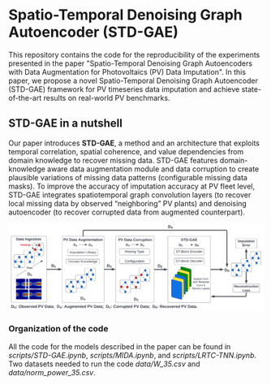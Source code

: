 # Spatio-Temporal Denoising Graph Autoencoder (STD-GAE)

This repository contains the code for the reproducibility of the experiments presented in the paper "Spatio-Temporal Denoising Graph Autoencoders with Data Augmentation for Photovoltaics (PV) Data Imputation". In this paper, we propose a novel Spatio-Temporal Denoising Graph Autoencoder (STD-GAE) framework for PV timeseries data imputation and achieve state-of-the-art results on real-world PV benchmarks.


<h2 align=Left>STD-GAE in a nutshell</h2>

Our paper introduces __STD-GAE__, a method and an architecture that exploits temporal correlation, spatial coherence, and value dependencies from domain knowledge to recover missing data. STD-GAE features domain-knowledge aware data augmentation module and data corruption to create plausible variations of missing data patterns (configurable missing data masks). To improve the accuracy of imputation accuracy at PV fleet level, STD-GAE integrates spatiotemporal graph convolution layers (to recover local missing data by observed “neighboring” PV plants) and denoising autoencoder (to recover corrupted data from augmented counterpart).

<img src="./STD-GAE.png" alt="Logo"/>

### Organization of the code

All the code for the models described in the paper can be found in *scripts/STD-GAE.ipynb*, *scripts/MIDA.ipynb*, and *scripts/LRTC-TNN.ipynb*. Two datasets needed to run the code *data/W_35.csv* and *data/norm_power_35.csv*.


